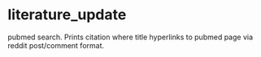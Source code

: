 # literature_update
pubmed search. Prints citation where title hyperlinks to pubmed page via reddit post/comment format.
